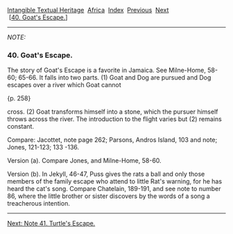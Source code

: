 [Intangible Textual Heritage](../../index)  [Africa](../index) 
[Index](index)  [Previous](jas039n)  [Next](jas041n)   
 \[[40. Goat's Escape.](jas040)\]

------------------------------------------------------------------------

*NOTE:* 

### 40. Goat's Escape.

The story of Goat's Escape is a favorite in Jamaica. See Milne-Home,
58-60; 65-66. It falls into two parts. (1) Goat and Dog are pursued and
Dog escapes over a river which Goat cannot

{p. 258}

cross. (2) Goat transforms himself into a stone, which the pursuer
himself throws across the river. The introduction to the flight varies
but (2) remains constant.

Compare: Jacottet, note page 262; Parsons, Andros Island, 103 and note;
Jones, 121-123; 133 -136.

Version (a). Compare Jones, and Milne-Home, 58-60.

Version (b). In Jekyll, 46-47, Puss gives the rats a ball and only those
members of the family escape who attend to little Rat's warning, for he
has heard the cat's song. Compare Chatelain, 189-191, and see note to
number 86, where the little brother or sister discovers by the words of
a song a treacherous intention.

------------------------------------------------------------------------

[Next: Note 41. Turtle's Escape.](jas041n)
